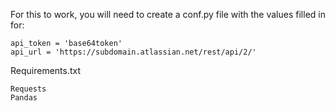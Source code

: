 For this to work, you will need to create a conf.py file with the values filled in for:

```
api_token = 'base64token'
api_url = 'https://subdomain.atlassian.net/rest/api/2/'
```

Requirements.txt

```
Requests
Pandas
```
